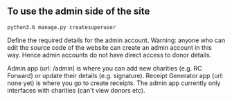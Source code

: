 ## To use the admin side of the site

```
python3.6 manage.py createsuperuser
```

Define the required details for the admin account. Warning: anyone who can edit
the source code of the website can create an admin account in this way. Hence
admin accounts do not have direct access to donor details. 

Admin app (url: /admin) is where you can add new charities (e.g. RC Forward)
or update their details (e.g. signature). Receipt Generator app (url: none yet)
is where you go to create receipts. The admin app currently only interfaces with
charities (can't view donors etc).